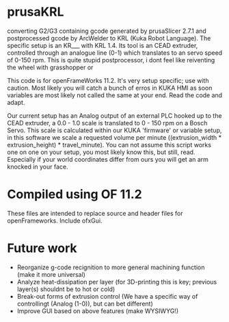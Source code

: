 # prusaKRL
converting G2/G3 containing gcode generated by prusaSlicer 2.7.1 and postprocessed gcode by ArcWelder to KRL (Kuka Robot Language). The specific setup is an KR___ with KRL 1.4. Its tool is an CEAD extruder, controlled through an analogue line (0-1) which translates to an servo speed of 0-150 rpm. This is quite stupid postprocessor, i dont feel like reiventing the wheel with grasshopper or 

This code is for openFrameWorks 11.2. It's very setup specific; use with caution. Most likely you will catch a bunch of erros in KUKA HMI as soon variables are most likely not called the same at your end. Read the code and adapt.

Our current setup has an Analog output of an external PLC hooked up to the CEAD extruder, a 0.0 - 1.0 scale is translated to 0 - 150 rpm on a Bosch Servo. This scale is calculated within our KUKA 'firmware' or variable setup, in this software we scale a requested volume per minute ((extrusion_width * extrusion_height) * travel_minute).
You can not assume this script works one on one on your setup, you most likely know this, but still, read. Especially if your world coordinates differ from ours you will get an arm knocked in your face.

# Compiled using OF 11.2
These files are intended to replace source and header files for openFrameworks. Include ofxGui.

# Future work
- Reorganize g-code recignition to more general machining function (make it more universal)
- Analyze heat-dissipation per layer (for 3D-printing this is key; previous layer(s) shouldnt be to hot or cold)
- Break-out forms of extrusion control (We have a specific way of controllingt (Analog (1-0)), but can bet different)
- Improve GUI based on above features (make WYSIWYG!)
